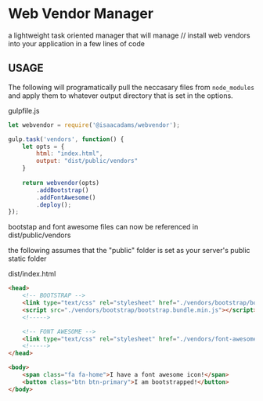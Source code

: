 # Web Vendor Manager
a lightweight task oriented manager that will manage // install web vendors into your application in a few lines of code


## USAGE

The following will programatically pull the neccasary files from `node_modules` and apply them to whatever output directory that is set in the options.

gulpfile.js
```javascript
let webvendor = require('@isaacadams/webvendor');

gulp.task('vendors', function() {
    let opts = {
        html: "index.html",
        output: "dist/public/vendors"
    }
    
    return webvendor(opts)
        .addBootstrap()
        .addFontAwesome()
        .deploy();
});
```

bootstap and font awesome files can now be referenced in dist/public/vendors

the following assumes that the "public" folder is set as your server's public static folder

dist/index.html
```html
<head>
    <!-- BOOTSTRAP -->
    <link type="text/css" rel="stylesheet" href="./vendors/bootstrap/bootstrap.min.css" />
    <script src="./vendors/bootstrap/bootstrap.bundle.min.js"></script>
    <!----->

    <!-- FONT AWESOME -->
    <link type="text/css" rel="stylesheet" href="./vendors/font-awesome/fonts/font-awesome.min.css" />
    <!----->
</head>

<body>
    <span class="fa fa-home">I have a font awesome icon!</span>
    <button class="btn btn-primary">I am bootstrapped!</button>
</body>
```